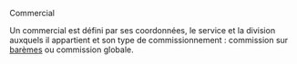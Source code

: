 






Commercial




Un commercial est défini par ses coordonnées, le service et la division auxquels il appartient et son type de commissionnement : commission sur [barèmes](../3/Bareme.htm) ou commission globale.


